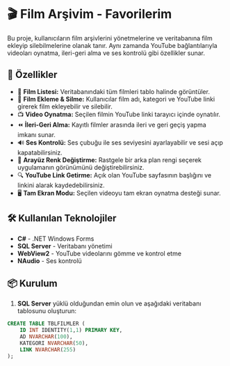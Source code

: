 # 🎬 Film Arşivim - Favorilerim  
Bu proje, kullanıcıların film arşivlerini yönetmelerine ve veritabanına film ekleyip silebilmelerine olanak tanır. Aynı zamanda YouTube bağlantılarıyla videoları oynatma, ileri-geri alma ve ses kontrolü gibi özellikler sunar.  

## 🚀 Özellikler  
- 🎥 **Film Listesi:** Veritabanındaki tüm filmleri tablo halinde görüntüler.  
- 🔗 **Film Ekleme & Silme:** Kullanıcılar film adı, kategori ve YouTube linki girerek film ekleyebilir ve silebilir.  
- 📺 **Video Oynatma:** Seçilen filmin YouTube linki tarayıcı içinde oynatılır.  
- ⏪ **İleri-Geri Alma:** Kayıtlı filmler arasında ileri ve geri geçiş yapma imkanı sunar.  
- 🔊 **Ses Kontrolü:** Ses çubuğu ile ses seviyesini ayarlayabilir ve sesi açıp kapatabilirsiniz.  
- 🌈 **Arayüz Renk Değiştirme:** Rastgele bir arka plan rengi seçerek uygulamanın görünümünü değiştirebilirsiniz.  
- 🔍 **YouTube Link Getirme:** Açık olan YouTube sayfasının başlığını ve linkini alarak kaydedebilirsiniz.  
- 🖥️ **Tam Ekran Modu:** Seçilen videoyu tam ekran oynatma desteği sunar.  

## 🛠️ Kullanılan Teknolojiler  
- **C#** - .NET Windows Forms  
- **SQL Server** - Veritabanı yönetimi  
- **WebView2** - YouTube videolarını gömme ve kontrol etme  
- **NAudio** - Ses kontrolü  

## 📦 Kurulum  
1. **SQL Server** yüklü olduğundan emin olun ve aşağıdaki veritabanı tablosunu oluşturun:  

```sql
CREATE TABLE TBLFILMLER (
    ID INT IDENTITY(1,1) PRIMARY KEY,
    AD NVARCHAR(100),
    KATEGORI NVARCHAR(50),
    LINK NVARCHAR(255)
);
